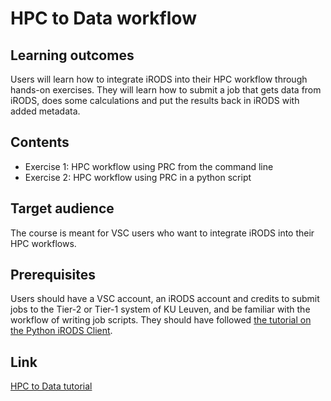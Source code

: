 # HPC to Data workflow

## Learning outcomes
Users will learn how to integrate iRODS into their HPC workflow through hands-on exercises.
They will learn how to submit a job that gets data from iRODS, does some calculations and put the results back in iRODS with added metadata.

## Contents
* Exercise 1: HPC workflow using PRC from the command line
* Exercise 2: HPC workflow using PRC in a python script

## Target audience
The course is meant for VSC users who want to integrate iRODS into their HPC workflows.

## Prerequisites 
Users should have a VSC account, an iRODS account and credits to submit jobs to the Tier-2 or Tier-1 system of KU Leuven, and be familiar with the workflow of writing job scripts.
They should have followed [the tutorial on the Python iRODS Client](3_Python_client.md).

## Link
[HPC to Data tutorial](https://github.com/hpcleuven/iRODS-User-Training/blob/master/04_HPC_to_DATA_Handson_User-Training.md)
